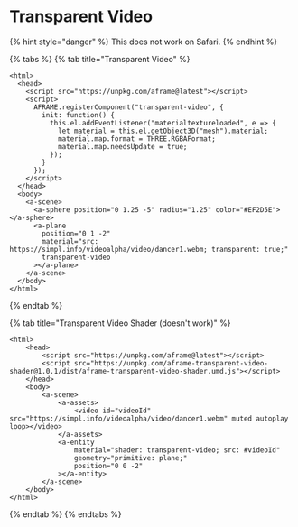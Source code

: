 # Transparent Video

{% hint style="danger" %}
This does not work on Safari.
{% endhint %}

{% tabs %}
{% tab title="Transparent Video" %}
```markup
<html>
  <head>
    <script src="https://unpkg.com/aframe@latest"></script>
    <script>
      AFRAME.registerComponent("transparent-video", {
        init: function() {
          this.el.addEventListener("materialtextureloaded", e => {
            let material = this.el.getObject3D("mesh").material;
            material.map.format = THREE.RGBAFormat;
            material.map.needsUpdate = true;
          });
        }
      });
    </script>
  </head>
  <body>
    <a-scene>
      <a-sphere position="0 1.25 -5" radius="1.25" color="#EF2D5E"></a-sphere>
      <a-plane
        position="0 1 -2"
        material="src: https://simpl.info/videoalpha/video/dancer1.webm; transparent: true;"
        transparent-video
      ></a-plane>
    </a-scene>
  </body>
</html>
```
{% endtab %}

{% tab title="Transparent Video Shader \(doesn\'t work\)" %}
```markup
<html>
	<head>
		<script src="https://unpkg.com/aframe@latest"></script>
		<script src="https://unpkg.com/aframe-transparent-video-shader@1.0.1/dist/aframe-transparent-video-shader.umd.js"></script>
	</head>
	<body>
		<a-scene>
			<a-assets>
				<video id="videoId" src="https://simpl.info/videoalpha/video/dancer1.webm" muted autoplay loop></video>
			</a-assets>
			<a-entity
				material="shader: transparent-video; src: #videoId"
				geometry="primitive: plane;"
				position="0 0 -2"
			></a-entity>
		</a-scene>
	</body>
</html>
```
{% endtab %}
{% endtabs %}

